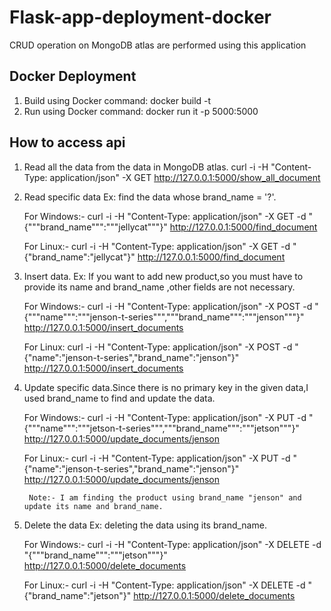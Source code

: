 # Flask-app-deployment-docker
CRUD operation on MongoDB atlas are performed using this application

## Docker Deployment

1. Build using Docker command:
	docker build -t <docker-image-name>
2. Run using Docker command:
	docker run it -p 5000:5000 <docker-image-name>

## How to access api

1. Read all the data from the data in MongoDB atlas.
	curl -i -H "Content-Type: application/json" -X GET http://127.0.0.1:5000/show_all_document		

2. Read specific data Ex: find the data whose brand_name = '?'.
	
	For Windows:-
	curl -i -H "Content-Type: application/json" -X GET -d "{"""brand_name""":"""jellycat"""}" http://127.0.0.1:5000/find_document		

	For Linux:-
	curl -i -H "Content-Type: application/json" -X GET -d "{"brand_name":"jellycat"}" http://127.0.0.1:5000/find_document	

3. Insert data. Ex: If you want to add new product,so you must have to provide its name and brand_name ,other fields are not necessary.

	For Windows:-
	curl -i -H "Content-Type: application/json" -X POST -d "{"""name""":"""jenson-t-series""","""brand_name""":"""jenson"""}" http://127.0.0.1:5000/insert_documents

	For Linux:
	curl -i -H "Content-Type: application/json" -X POST -d "{"name":"jenson-t-series","brand_name":"jenson"}" http://127.0.0.1:5000/insert_documents

4. Update specific data.Since there is no primary key in the given data,I used brand_name to find and update the data.

	For Windows:-
	curl -i -H "Content-Type: application/json" -X PUT -d "{"""name""":"""jetson-t-series""","""brand_name""":"""jetson"""}" http://127.0.0.1:5000/update_documents/jenson


	For Linux:-
	curl -i -H "Content-Type: application/json" -X PUT -d "{"name":"jenson-t-series","brand_name":"jenson"}" http://127.0.0.1:5000/update_documents/jenson

		Note:- I am finding the product using brand_name "jenson" and update its name and brand_name.

5. Delete the data Ex: deleting the data using its brand_name.

	For Windows:-
	curl -i -H "Content-Type: application/json" -X DELETE -d "{"""brand_name""":"""jetson"""}" http://127.0.0.1:5000/delete_documents

	For Linux:-
	curl -i -H "Content-Type: application/json" -X DELETE -d "{"brand_name":"jetson"}" http://127.0.0.1:5000/delete_documents

